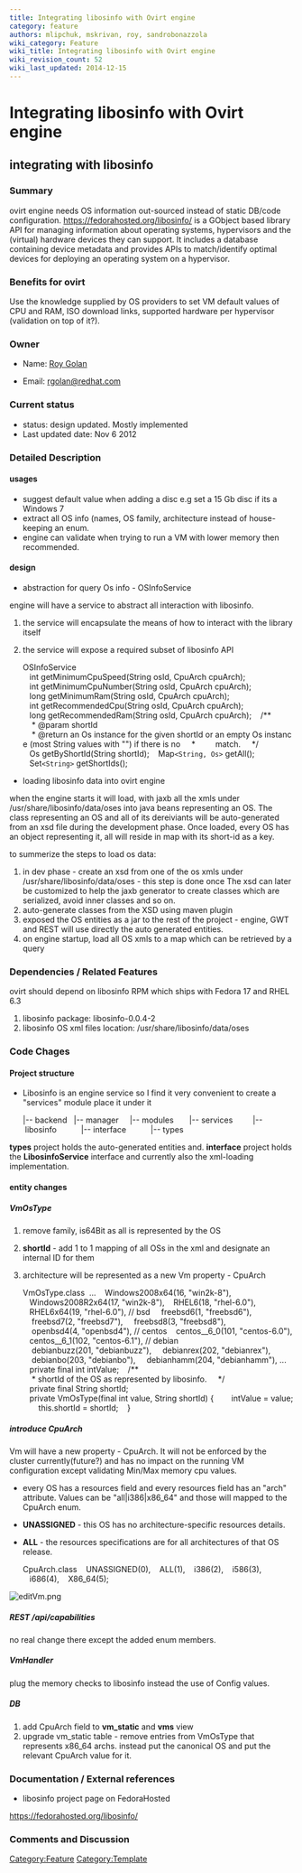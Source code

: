 ```yaml
---
title: Integrating libosinfo with Ovirt engine
category: feature
authors: mlipchuk, mskrivan, roy, sandrobonazzola
wiki_category: Feature
wiki_title: Integrating libosinfo with Ovirt engine
wiki_revision_count: 52
wiki_last_updated: 2014-12-15
---
```


# Integrating libosinfo with Ovirt engine

## integrating with libosinfo

### Summary

ovirt engine needs OS information out-sourced instead of static DB/code configuration. [<https://fedorahosted.org/libosinfo/>](libosinfo) is a GObject based library API for managing information about operating systems, hypervisors and the (virtual) hardware devices they can support. It includes a database containing device metadata and provides APIs to match/identify optimal devices for deploying an operating system on a hypervisor.

### Benefits for ovirt

Use the knowledge supplied by OS providers to set VM default values of CPU and RAM, ISO download links, supported hardware per hypervisor (validation on top of it?).

### Owner

*   Name: [ Roy Golan](User:MyUser)

<!-- -->

*   Email: <rgolan@redhat.com>

### Current status

*   status: design updated. Mostly implemented
*   Last updated date: Nov 6 2012

### Detailed Description

#### usages

*   suggest default value when adding a disc e.g set a 15 Gb disc if its a Windows 7
*   extract all OS info (names, OS family, architecture instead of house-keeping an enum.
*   engine can validate when trying to run a VM with lower memory then recommended.

#### design

*   abstraction for query Os info - OSInfoService

engine will have a service to abstract all interaction with libosinfo.

1.  the service will encapsulate the means of how to interact with the library itself
2.  the service will expose a required subset of libosinfo API

      OSInfoService
         int getMinimumCpuSpeed(String osId, CpuArch cpuArch);
         int getMinimumCpuNumber(String osId, CpuArch cpuArch);
         long getMinimumRam(String osId, CpuArch cpuArch);
         int getRecommendedCpu(String osId, CpuArch cpuArch);
         long getRecommendedRam(String osId, CpuArch cpuArch);
         /**
          * @param shortId
          * @return an Os instance for the given shortId or an empty Os instance (most String values with "") if there is no
          *         match.
          */
         Os getByShortId(String shortId);
         Map`<String, Os>` getAll();
         Set`<String>` getShortIds();

*   loading libosinfo data into ovirt engine

when the engine starts it will load, with jaxb all the xmls under /usr/share/libosinfo/data/oses into java beans
representing an OS. The class representing an OS and all of its dereiviants will be auto-generated from an xsd file during the
development phase. Once loaded, every OS has an object representing it, all will reside in map with its short-id as a key.

to summerize the steps to load os data:

1.  in dev phase - create an xsd from one of the os xmls under /usr/share/libosinfo/data/oses - this step is done once
     The xsd can later be customized to help the jaxb generator to create classes which are serialized, avoid inner classes and so on.
2.  auto-generate classes from the XSD using maven plugin
3.  exposed the OS entities as a jar to the rest of the project - engine, GWT and REST will use directly the auto generated entities.
4.  on engine startup, load all OS xmls to a map which can be retrieved by a query

### Dependencies / Related Features

ovirt should depend on libosinfo RPM which ships with Fedora 17 and RHEL 6.3

1.  libosinfo package: libosinfo-0.0.4-2
2.  libosinfo OS xml files location: /usr/share/libosinfo/data/oses

### Code Chages

#### Project structure

*   Libosinfo is an engine service so I find it very convenient to create a "services" module place it under it

      |-- backend
        |-- manager
          |-- modules
            |-- services
              |-- libosinfo
                |-- interface
                |-- types

**types** project holds the auto-generated entities and. **interface** project holds the **LibosinfoService** interface and currently also the xml-loading implementation.

#### entity changes

##### VmOsType

1.  remove family, is64Bit as all is represented by the OS
2.  **shortId** - add 1 to 1 mapping of all OSs in the xml and designate an internal ID for them
3.  architecture will be represented as a new Vm property - CpuArch

      VmOsType.class
       ...
         Windows2008x64(16, "win2k-8"),
         Windows2008R2x64(17, "win2k-8"),
         RHEL6(18, "rhel-6.0"),
         RHEL6x64(19, "rhel-6.0"),
      // bsd
          freebsd6(1, "freebsd6"),
          freebsd7(2, "freebsd7"),
          freebsd8(3, "freebsd8"),
          openbsd4(4, "openbsd4"),
      // centos
         centos__6_0(101, "centos-6.0"),
         centos__6_1(102, "centos-6.1"),
      // debian
          debianbuzz(201, "debianbuzz"),
          debianrex(202, "debianrex"),
          debianbo(203, "debianbo"),
          debianhamm(204, "debianhamm"),
      ...
         private final int intValue;
         /**
          * shortId of the OS as represented by libosinfo.
          */
         private final String shortId;
         private VmOsType(final int value, String shortId) {
             intValue = value;
             this.shortId = shortId;
         }

##### introduce CpuArch

Vm will have a new property - CpuArch. It will not be enforced by the cluster currently(future?) and has
no impact on the running VM configuration except validating Min/Max memory cpu values.

*   every OS has a resources field and every resources field has an "arch" attribute. Values can be "all|i386|x86_64" and those will mapped to the CpuArch enum.
*   **UNASSIGNED** - this OS has no architecture-specific resources details.
*   **ALL** - the resources specifications are for all architectures of that OS release.

      CpuArch.class
         UNASSIGNED(0),
         ALL(1),
         i386(2),
         i586(3),
         i686(4),
         X86_64(5);

![](editVm.png "editVm.png")

##### REST /api/capabilities

no real change there except the added enum members.

##### VmHandler

plug the memory checks to libosinfo instead the use of Config values.

##### DB

1.  add CpuArch field to **vm_static** and **vms** view
2.  upgrade vm_static table - remove entries from VmOsType that represents x86_64 archs.
    instead put the canonical OS and put the relevant CpuArch value for it.

### Documentation / External references

*   libosinfo project page on FedoraHosted

<https://fedorahosted.org/libosinfo/>

### Comments and Discussion

<Category:Feature> <Category:Template>
